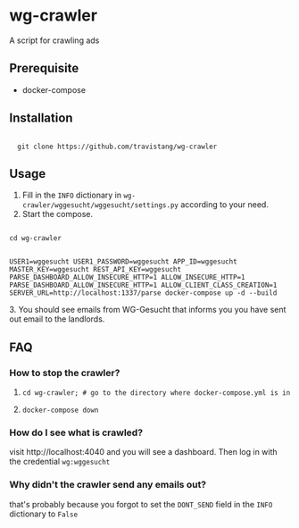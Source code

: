 # wg-crawler
A script for crawling ads

## Prerequisite
* docker-compose

## Installation
<code>
  git clone https://github.com/travistang/wg-crawler
</code>

## Usage
1. Fill in the <code>INFO</code> dictionary in <code>wg-crawler/wggesucht/wggesucht/settings.py</code> according to your need.
2. Start the compose.
<p><code>
cd wg-crawler
</code></p>
<p><code>
USER1=wggesucht USER1_PASSWORD=wggesucht APP_ID=wggesucht MASTER_KEY=wggesucht REST_API_KEY=wggesucht PARSE_DASHBOARD_ALLOW_INSECURE_HTTP=1 ALLOW_INSECURE_HTTP=1 PARSE_DASHBOARD_ALLOW_INSECURE_HTTP=1 ALLOW_CLIENT_CLASS_CREATION=1 SERVER_URL=http://localhost:1337/parse docker-compose up -d --build
</code></p>
3. You should see emails from WG-Gesucht that informs you you have sent out email to the landlords.

## FAQ
### How to stop the crawler?

1. <p><code>cd wg-crawler; # go to the directory where docker-compose.yml is in</code></p>
2. <p><code>docker-compose down</code></p>

### How do I see what is crawled?
visit http://localhost:4040 and you will see a dashboard. Then log in with the credential <code>wg:wggesucht</code>

### Why didn't the crawler send any emails out?
that's probably because you forgot to set the <code>DONT_SEND</code> field in the <code>INFO</code> dictionary to <code>False</code>
